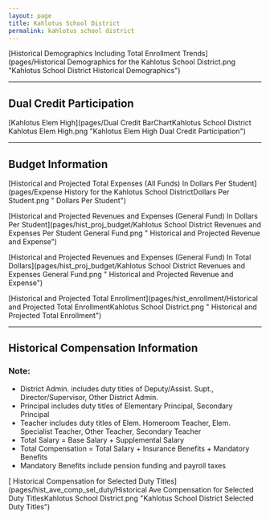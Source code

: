 ```yaml
---
layout: page
title: Kahlotus School District
permalink: kahlotus school district
---
```



[Historical Demographics Including Total Enrollment Trends](pages/Historical Demographics for the Kahlotus School District.png "Kahlotus School District Historical Demographics")

___

## Dual Credit Participation

[Kahlotus Elem   High](pages/Dual Credit BarChartKahlotus School District Kahlotus Elem   High.png "Kahlotus Elem   High Dual Credit Participation")


___

## Budget Information

[Historical and Projected Total Expenses (All Funds) In Dollars Per Student](pages/Expense History for the Kahlotus School DistrictDollars Per Student.png " Dollars Per Student")

[Historical and Projected Revenues and Expenses (General Fund) In Dollars Per Student](pages/hist_proj_budget/Kahlotus School District Revenues and Expenses Per Student General Fund.png " Historical and Projected Revenue and Expense")

[Historical and Projected Revenues and Expenses (General Fund) In Total Dollars](pages/hist_proj_budget/Kahlotus School District Revenues and Expenses General Fund.png " Historical and Projected Revenue and Expense")

[Historical and Projected Total Enrollment](pages/hist_enrollment/Historical and Projected Total EnrollmentKahlotus School District.png " Historical and Projected Total Enrollment")


___

## Historical Compensation Information
### Note:
- District Admin. includes duty titles of Deputy/Assist. Supt., Director/Supervisor, Other District Admin.
- Principal includes duty titles of Elementary Principal, Secondary Principal
- Teacher includes duty titles of Elem. Homeroom Teacher, Elem. Specialist Teacher, Other Teacher, Secondary Teacher
- Total Salary = Base Salary + Supplemental Salary
- Total Compensation = Total Salary + Insurance Benefits + Mandatory Benefits
- Mandatory Benefits include pension funding and payroll taxes

[ Historical Compensation for Selected Duty Titles](pages/hist_ave_comp_sel_duty/Historical Ave Compensation for Selected Duty TitlesKahlotus School District.png "Kahlotus School District Selected Duty Titles")

